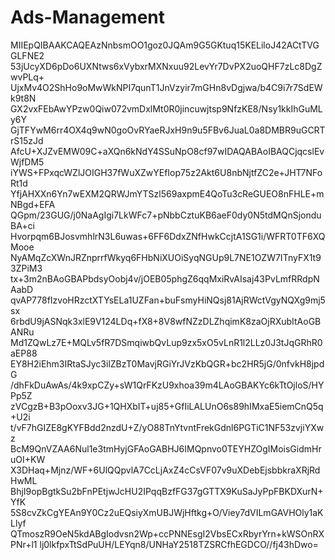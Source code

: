 # Ads-Management

MIIEpQIBAAKCAQEAzNnbsmOO1goz0JQAm9G5GKtuq15KELiloJ42ACtTVGGLFNE2
53jUcyXD6pDo6UXNtws6xVybxrMXNxuu92LevYr7DvPX2uoQHF7zLc8DgZwvPLq+
UjxMv4O2ShHo9oMwWkNPI7qunT1JnVzyir7mGHn8vDgjwa/b4C9i7r7SdEWk9t8N
GX2vxFEbAwYPzw0Qiw072vmDxlMt0R0jincuwjtsp9NfzKE8/Nsy1kkIhGuMLy6Y
GjTFYwM6rr4OX4q9wN0goOvRYaeRJxH9n9u5FBv6JuaL0a8DMBR9uGCRTrS15zJd
AfcU+XJZvEMW09C+aXQn6kNdY4SSuNpO8cf97wIDAQABAoIBAQCjqcslEvWjfDM5
iYWS+FPxqcWZlJOIGH37fWuXZwYEfIop75z2Akt6U8nbNjtfZC2e+JHT7NFoRt1d
YfjAHXXn6Yn7wEXM2QRWJmYTSzl569axpmE4QoTu3cReGUEO8nFHLE+mNBgd+EFA
QGpm/23GUG/j0NaAgIgi7LkWFc7+pNbbCztuKB6aeF0dy0N5tdMQnSjonduBA+ci
Hvorpqm6BJosvmhlrN3L6uwas+6FF6DdxZNfHwkCcjtA1SG1i/WFRT0TF6XQMooe
NyAMqZcXWnJRZnprrfWkyq6FHbNiXUOiSyqNGUp9L7NE1OZW7ITnyFX1t93ZPiM3
tx+3m2nBAoGBAPbdsyOobj4v/jOEB05phgZ6qqMxiRvAIsaj43PvLmfRRdpNAabD
qvAP778fIzvoHRzctXTYsELa1UZFan+buFsmyHiNQsj81AjRWctVgyNQXg9mj5sx
6rbdU9jASNqk3xlE9V124LDq+fX8+8V8wfNZzDLZhqimK8zaOjRXubItAoGBANRu
Md1ZQwLz7E+MQLv5fR7DSmqiwbQvLup9zx5xO5vLnR1l2LLz0J3tJqGRhR0aEP88
EY8H2iEhm3IRtaSJyc3ilZBzT0MavjRGiYrJVzKbQGR+bc2HR5jG/0nfvkH8jpdG
/dhFkDuAwAs/4k9xpCZy+sW1QrFKzU9xhoa39m4LAoGBAKYc6kTtOjloS/HYPp5Z
zVCgzB+B3pOoxv3JG+1QHXbIT+uj85+GfIiLALUnO6s89hIMxaE5iemCnQ5q+U2i
t/vF7hGIZE8gKYFBdd2nzdU+Z/yO88TnYtvntFrekGdnl6PGTiC1NF53zvjiYXwz
BcM9QnVZAA6Nul1e3tmHyjGFAoGABHJ6IMQpnvo0TEYHZOgIMoisGidmHruOI+KW
X3DHaq+Mjnz/WF+6UlQQpvlA7CcLjAxZ4cCsVF07v9uXDebEjsbbkraXRjRdHwML
BhjI9opBgtkSu2bFnPEtjwJcHU2IPqqBzfFG37gGTTX9KuSaJyPpFBKDXurN+YfK
5S8cvZkCgYEAn9Y0Cz2uEQsiyXmUBJWjHftkg+O/Viey7dVILmGAVHOly1aKLlyf
QTmoszR9OeN5kdABgIodvsn2Wp+ccPNNEsgI2VbsECxRbyrYrn+kWSOnRXPNr+l1
lj0lkfpxTtSdPuUH/LEYqn8/UNHaY2518TZSRCfhEGDCO//fj43hDwo=
